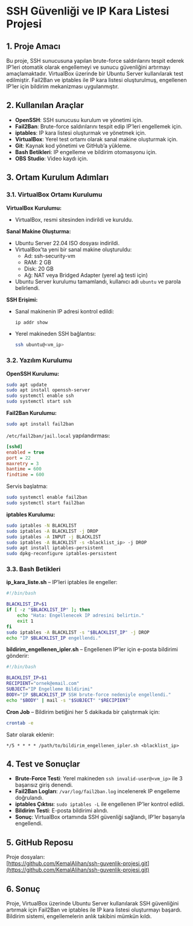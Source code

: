 # SSH Güvenliği ve IP Kara Listesi Projesi

## 1. Proje Amacı
Bu proje, SSH sunucusuna yapılan brute-force saldırılarını tespit ederek IP’leri otomatik olarak engellemeyi ve sunucu güvenliğini artırmayı amaçlamaktadır. VirtualBox üzerinde bir Ubuntu Server kullanılarak test edilmiştir. Fail2Ban ve iptables ile IP kara listesi oluşturulmuş, engellenen IP’ler için bildirim mekanizması uygulanmıştır.

## 2. Kullanılan Araçlar
- **OpenSSH**: SSH sunucusu kurulum ve yönetimi için.
- **Fail2Ban**: Brute-force saldırılarını tespit edip IP’leri engellemek için.
- **iptables**: IP kara listesi oluşturmak ve yönetmek için.
- **VirtualBox**: Yerel test ortamı olarak sanal makine oluşturmak için.
- **Git**: Kaynak kod yönetimi ve GitHub’a yükleme.
- **Bash Betikleri**: IP engelleme ve bildirim otomasyonu için.
- **OBS Studio**: Video kaydı için.

## 3. Ortam Kurulum Adımları

### 3.1. VirtualBox Ortamı Kurulumu

**VirtualBox Kurulumu:**
- VirtualBox, resmi sitesinden indirildi ve kuruldu.

**Sanal Makine Oluşturma:**
- Ubuntu Server 22.04 ISO dosyası indirildi.
- VirtualBox’ta yeni bir sanal makine oluşturuldu:
  - Ad: ssh-security-vm
  - RAM: 2 GB
  - Disk: 20 GB
  - Ağ: NAT veya Bridged Adapter (yerel ağ testi için)
- Ubuntu Server kurulumu tamamlandı, kullanıcı adı `ubuntu` ve parola belirlendi.

**SSH Erişimi:**
- Sanal makinenin IP adresi kontrol edildi:
  ```bash
  ip addr show
  ```
- Yerel makineden SSH bağlantısı:
  ```bash
  ssh ubuntu@<vm_ip>
  ```

### 3.2. Yazılım Kurulumu

**OpenSSH Kurulumu:**
```bash
sudo apt update
sudo apt install openssh-server
sudo systemctl enable ssh
sudo systemctl start ssh
```

**Fail2Ban Kurulumu:**
```bash
sudo apt install fail2ban
```

`/etc/fail2ban/jail.local` yapılandırması:
```ini
[sshd]
enabled = true
port = 22
maxretry = 3
bantime = 600
findtime = 600
```

Servis başlatma:
```bash
sudo systemctl enable fail2ban
sudo systemctl start fail2ban
```

**iptables Kurulumu:**
```bash
sudo iptables -N BLACKLIST
sudo iptables -A BLACKLIST -j DROP
sudo iptables -A INPUT -j BLACKLIST
sudo iptables -A BLACKLIST -s <blacklist_ip> -j DROP
sudo apt install iptables-persistent
sudo dpkg-reconfigure iptables-persistent
```

### 3.3. Bash Betikleri

**ip_kara_liste.sh** – IP’leri iptables ile engeller:
```bash
#!/bin/bash

BLACKLIST_IP=$1
if [ -z "$BLACKLIST_IP" ]; then
    echo "Hata: Engellenecek IP adresini belirtin."
    exit 1
fi
sudo iptables -A BLACKLIST -s "$BLACKLIST_IP" -j DROP
echo "IP $BLACKLIST_IP engellendi."
```

**bildirim_engellenen_ipler.sh** – Engellenen IP’ler için e-posta bildirimi gönderir:
```bash
#!/bin/bash

BLACKLIST_IP=$1
RECIPIENT="ornek@email.com"
SUBJECT="IP Engelleme Bildirimi"
BODY="IP $BLACKLIST_IP SSH brute-force nedeniyle engellendi."
echo "$BODY" | mail -s "$SUBJECT" "$RECIPIENT"
```

**Cron Job** – Bildirim betiğini her 5 dakikada bir çalıştırmak için:
```bash
crontab -e
```
Satır olarak eklenir:
```
*/5 * * * * /path/to/bildirim_engellenen_ipler.sh <blacklist_ip>
```

## 4. Test ve Sonuçlar

- **Brute-Force Testi**: Yerel makineden `ssh invalid-user@<vm_ip>` ile 3 başarısız giriş denendi.
- **Fail2Ban Logları**: `/var/log/fail2ban.log` incelenerek IP engelleme doğrulandı.
- **iptables Çıktısı**: `sudo iptables -L` ile engellenen IP’ler kontrol edildi.
- **Bildirim Testi**: E-posta bildirimi alındı.
- **Sonuç**: VirtualBox ortamında SSH güvenliği sağlandı, IP’ler başarıyla engellendi.

## 5. GitHub Reposu

Proje dosyaları:  
[https://github.com/KemalAlihan/ssh-guvenlik-projesi.git](https://github.com/KemalAlihan/ssh-guvenlik-projesi.git)

## 6. Sonuç

Proje, VirtualBox üzerinde Ubuntu Server kullanılarak SSH güvenliğini artırmak için Fail2Ban ve iptables ile IP kara listesi oluşturmayı başardı. Bildirim sistemi, engellemelerin anlık takibini mümkün kıldı.

